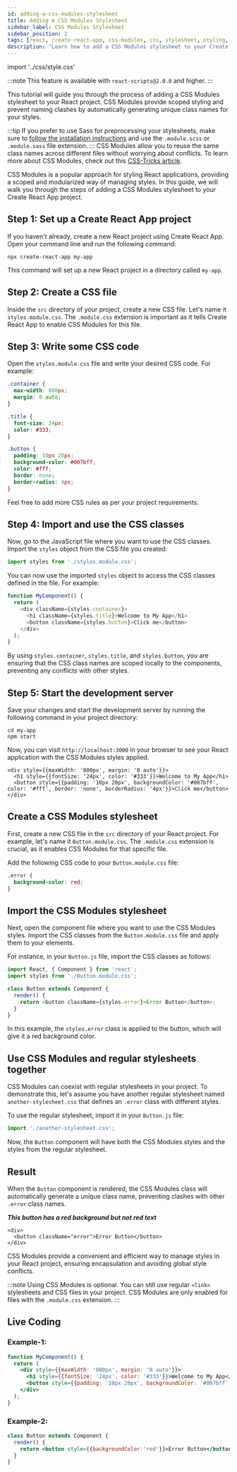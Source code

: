 ```yaml
---
id: adding-a-css-modules-stylesheet
title: Adding A CSS Modules Stylesheet
sidebar_label: CSS Modules Stylesheet
sidebar_position: 2
tags: [react, create-react-app, css-modules, css, stylesheet, styling, react-scripts, react-dom, react-app]
description: "Learn how to add a CSS Modules stylesheet to your Create React App project. Use scoped styling and prevent naming clashes by automatically generating unique class names for your styles."
---
```


import '../css/style.css'

:::note
This feature is available with `react-scripts@2.0.0` and higher.
:::

This tutorial will guide you through the process of adding a CSS Modules stylesheet to your React project. CSS Modules provide scoped styling and prevent naming clashes by automatically generating unique class names for your styles.

:::tip
If you prefer to use Sass for preprocessing your stylesheets, make sure to [follow the installation instructions](https://codemastermindhq.vercel.app/docs/react/create-react-app/styles-and-assets/adding-a-sass-stylesheet) and use the `.module.scss` or `.module.sass` file extension.
:::
CSS Modules allow you to reuse the same class names across different files without worrying about conflicts. To learn more about CSS Modules, check out this [CSS-Tricks article](https://css-tricks.com/css-modules-part-1-need/).


CSS Modules is a popular approach for styling React applications, providing a scoped and modularized way of managing styles. In this guide, we will walk you through the steps of adding a CSS Modules stylesheet to your Create React App project.

## Step 1: Set up a Create React App project

If you haven't already, create a new React project using Create React App. Open your command line and run the following command:

```shell title="Terminal"
npx create-react-app my-app
```

This command will set up a new React project in a directory called `my-app`.

## Step 2: Create a CSS file

Inside the `src` directory of your project, create a new CSS file. Let's name it `styles.module.css`. The `.module.css` extension is important as it tells Create React App to enable CSS Modules for this file.

## Step 3: Write some CSS code

Open the `styles.module.css` file and write your desired CSS code. For example:

```css title="styles.module.css"
.container {
  max-width: 800px;
  margin: 0 auto;
}

.title {
  font-size: 24px;
  color: #333;
}

.button {
  padding: 10px 20px;
  background-color: #007bff;
  color: #fff;
  border: none;
  border-radius: 4px;
}
```

Feel free to add more CSS rules as per your project requirements.

## Step 4: Import and use the CSS classes

Now, go to the JavaScript file where you want to use the CSS classes. Import the `styles` object from the CSS file you created:

```javascript title="MyComponent.jsx"
import styles from './styles.module.css';
```

You can now use the imported `styles` object to access the CSS classes defined in the file. For example:

```javascript title="MyComponent.jsx"
function MyComponent() {
  return (
    <div className={styles.container}>
      <h1 className={styles.title}>Welcome to My App</h1>
      <button className={styles.button}>Click me</button>
    </div>
  );
}
```

By using `styles.container`, `styles.title`, and `styles.button`, you are ensuring that the CSS class names are scoped locally to the components, preventing any conflicts with other styles.

## Step 5: Start the development server

Save your changes and start the development server by running the following command in your project directory:

```shell title="Terminal"
cd my-app
npm start
```

Now, you can visit `http://localhost:3000` in your browser to see your React application with the CSS Modules styles applied.


<BrowserWindow>
      
    <div style={{maxWidth: '800px', margin: '0 auto'}}>
      <h1 style={{fontSize: '24px', color: '#333'}}>Welcome to My App</h1>
      <button style={{padding: '10px 20px', backgroundColor: '#007bff', color: '#fff', border: 'none', borderRadius: '4px'}}>Click me</button>
    </div>
      
 </BrowserWindow>


## Create a CSS Modules stylesheet

First, create a new CSS file in the `src` directory of your React project. For example, let's name it `Button.module.css`. The `.module.css` extension is crucial, as it enables CSS Modules for that specific file.

Add the following CSS code to your `Button.module.css` file:

```css title="Button.module.css"
.error {
  background-color: red;
}
```

## Import the CSS Modules stylesheet

Next, open the component file where you want to use the CSS Modules styles. Import the CSS classes from the `Button.module.css` file and apply them to your elements.

For instance, in your `Button.js` file, import the CSS classes as follows:

```javascript title="Button.jsx"
import React, { Component } from 'react';
import styles from './Button.module.css';

class Button extends Component {
  render() {
    return <button className={styles.error}>Error Button</button>;
  }
}
``` 

In this example, the `styles.error` class is applied to the button, which will give it a red background color.


## Use CSS Modules and regular stylesheets together

CSS Modules can coexist with regular stylesheets in your project. To demonstrate this, let's assume you have another regular stylesheet named `another-stylesheet.css` that defines an `.error` class with different styles.

To use the regular stylesheet, import it in your `Button.js` file:

```javascript 
import './another-stylesheet.css';
```

Now, the `Button` component will have both the CSS Modules styles and the styles from the regular stylesheet.

## Result

When the `Button` component is rendered, the CSS Modules class will automatically generate a unique class name, preventing clashes with other `.error` class names.

***This button has a red background but not red text***

<BrowserWindow>
      
    <div>
      <button className="error">Error Button</button>
    </div>
      
 </BrowserWindow>

CSS Modules provide a convenient and efficient way to manage styles in your React project, ensuring encapsulation and avoiding global style conflicts.

:::note
Using CSS Modules is optional. You can still use regular `<link>` stylesheets and CSS files in your project. CSS Modules are only enabled for files with the `.module.css` extension.
:::

## Live Coding

### Example-1:

```jsx live
function MyComponent() {
  return (
    <div style={{maxWidth: '800px', margin: '0 auto'}}>
      <h1 style={{fontSize: '24px', color: '#333'}}>Welcome to My App</h1>
      <button style={{padding: '10px 20px', backgroundColor: '#007bff', color: '#fff', border: 'none', borderRadius: '4px'}}>Click me</button>
    </div>
  );
}
```

### Example-2:

```jsx live
class Button extends Component {
  render() {
    return <button style={{backgroundColor:'red'}}>Error Button</button>;
  }
}
```